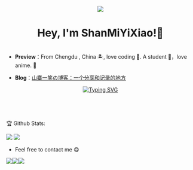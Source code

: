 <p align="center">
  <a href="https://count.getloli.com/"><img src="https://count.getloli.com/get/@山麋一笑?theme=gelbooru"></a>
</p>

<h1 align="center">
  Hey, I'm ShanMiYiXiao!👏
</h1>


<div align="center">
    <img src="https://camo.githubusercontent.com/82291b0fe831bfc6781e07fc5090cbd0a8b912bb8b8d4fec0696c881834f81ac/68747470733a2f2f70726f626f742e6d656469612f394575424971676170492e676966"
width="800"  height="3">
</div>

- **Preview**：From Chengdu , China 🏝, love coding 🐍. A student 🏫，love anime. :ghost:

- **Blog**：[山麋一笑の博客：一个分享和记录的地方](https://www.bojiboqi.fun)

 <!-- dynamic typing effect 动态打字效果 -->

<div align="center">
    <a href="https://www.bojiboqi.fun">
      <img src="https://readme-typing-svg.demolab.com?font=Fira+Code&pause=1000&width=435&lines=欢迎来到山麋一笑的Github!;欢迎来到山麋一笑的Github!&center=true&size=27" alt="Typing SVG" />
    </a>
</div>

## <br>

:trophy: Github Stats:

<img src='https://github-readme-stats.vercel.app/api?username=Redbiga&include_orgs=true&hide_title=false&hide_border=true&show_icons=true&include_all_commits=true&line_height=20&bg_color=0,EC6C6C,FFD479,FFFC79,73FA79&theme=graywhite&locale=cn'>
<img src="https://github-profile-trophy.vercel.app/?username=Redbiga">

- Feel free to contact me :yum:

<a href="https://t.me/Shanmiyixiao" target="_blank"><img src="https://img.shields.io/badge/Telegram-%40山麋一笑-28a8ea"></a><a href="mailto:3106607759@qq.com"><img src="https://img.shields.io/badge/Email-qq%403106607759-orange"></a><a href="https://www.bojiboqi.fun" target="_blank"><img src="https://img.shields.io/badge/Personal%20Site-bojiboqi.fun-red"></a>





